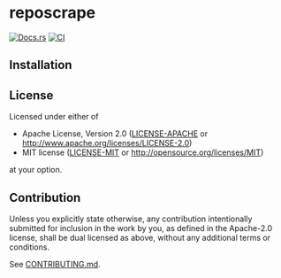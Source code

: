 # reposcrape

<!-- [![Crates.io](https://img.shields.io/crates/v/repo-scraper.svg)](https://crates.io/crates/repo-scraper) -->
[![Docs.rs](https://docs.rs/repo-scraper/badge.svg)](https://docs.rs/repo-scraper)
[![CI](https://github.com/LeHuman/repo-scraper/workflows/CI/badge.svg)](https://github.com/LeHuman/repo-scraper/actions)

## Installation

<!-- ### Cargo

* Install the rust toolchain in order to have cargo installed by following
  [this](https://www.rust-lang.org/tools/install) guide.
* run `cargo install repo-scraper` -->

## License

Licensed under either of

 * Apache License, Version 2.0
   ([LICENSE-APACHE](LICENSE-APACHE) or http://www.apache.org/licenses/LICENSE-2.0)
 * MIT license
   ([LICENSE-MIT](LICENSE-MIT) or http://opensource.org/licenses/MIT)

at your option.

## Contribution

Unless you explicitly state otherwise, any contribution intentionally submitted
for inclusion in the work by you, as defined in the Apache-2.0 license, shall be
dual licensed as above, without any additional terms or conditions.

See [CONTRIBUTING.md](CONTRIBUTING.md).
